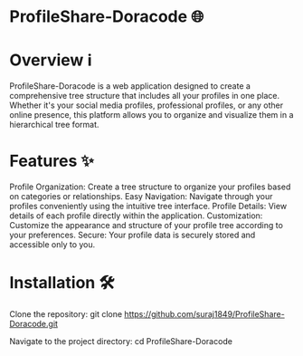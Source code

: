 
# ProfileShare-Doracode 🌐
# Overview ℹ️
ProfileShare-Doracode is a web application designed to create a comprehensive tree structure that includes all your profiles in one place. Whether it's your social media profiles, professional profiles, or any other online presence, this platform allows you to organize and visualize them in a hierarchical tree format.

# Features ✨
Profile Organization: Create a tree structure to organize your profiles based on categories or relationships.
Easy Navigation: Navigate through your profiles conveniently using the intuitive tree interface.
Profile Details: View details of each profile directly within the application.
Customization: Customize the appearance and structure of your profile tree according to your preferences.
Secure: Your profile data is securely stored and accessible only to you.
# Installation 🛠️
Clone the repository:
git clone https://github.com/suraj1849/ProfileShare-Doracode.git

Navigate to the project directory:
cd ProfileShare-Doracode

